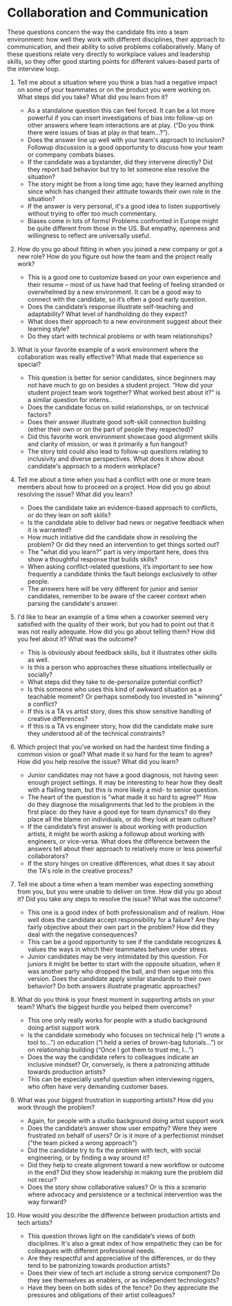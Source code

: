 # Collaboration and Communication

These questions concern the way the candidate fits into a team environment: how well they work with different disciplines, their approach to communication, and their ability to solve problems collaboratively. 
Many of these questions relate very directly to workplace values and leadership skills, so they offer good starting points for different values-based parts of the interview loop.


1. Tell me about a situation where you think a bias had a negative impact on some of your teammates or on the product you were working on. What steps did you take? What did you learn from it? 
    -  As a standalone question this can feel forced. It can be a lot more powerful if you can insert investigations of bias into follow-up on other answers where team interactions are at play. (“Do you think there were issues of bias at play in that team…?”).  
    - Does the answer line up well with your team's approach to inclusion? Followup discussion is a good opportunity to discuss how your team or commpany combats biases.
    - If the candidate was a bystander, did they intervene directly? Did they report bad behavior but try to let someone else resolve the situation? 
    - The story might be from a long time ago; have they learned anything since which has changed their attitude towards their own role in the situation?
    - If the answer is very personal, it's a good idea to listen supportively without trying to offer too much commentary. 
    - Biases come in lots of forms! Problems confronted in Europe might be quite different from those in the US. But empathy, openness and willingness to reflect are universally useful.

2. How do you go about fitting in when you joined a new company or got a new role? How do you figure out how the team and the project really work?
    - This is a good one to customize based on your own experience and their resume – most of us have had that feeling of feeling stranded or overwhelmed by a new environment. It can be a good way to connect with the candidate, so it’s often a good early question.
    - Does the candidate’s response illustrate self-teaching and adaptability? What level of handholding do they expect? 
    - What does their approach to a new environment suggest about their learning style?
    - Do they start with technical problems or with team relationships? 

3. What is your favorite example of a work environment where the collaboration was really effective? What made that experience so special?
    - This question is better for senior candidates, since beginners may not have much to go on besides a student project. “How did your student project team work together? What worked best about it?” is a similar question for interns..
    - Does the candidate focus on solid relationships, or on technical factors?
    - Does their answer illustrate good soft-skill connection building (either their own or on the part of people they respected)?
    - Did this favorite work environment showcase good alignment skills and clarity of mission, or was it primarily a fun hangout?
    - The story told could also lead to follow-up questions relating to inclusivity and diverse perspectives. What does it show about candidate's approach to a modern workplace?

4. Tell me about a time when you had a conflict with one or more team members about how to proceed on a project. How did you go about resolving the issue? What did you learn? 
    - Does the candidate take an evidence-based approach to conflicts, or do they lean on soft skills?
    - Is the candidate able to deliver bad news or negative feedback when it is warranted? 
    - How much initiative did the candidate show in resolving the problem? Or did they need an intervention to get things sorted out?
    - The "what did you learn?" part is very important here, does this show a thoughtful response that builds skills?
    - When asking conflict-related questions, it’s important to see how frequently a candidate thinks the fault belongs exclusively to other people.
    - The answers here will be very different for junior and senior candidates, remember to be aware of the career context when parsing the candidate's answer.

5. I'd like to hear an example of a time when a coworker seemed very satisfied with the quality of their work, but you had to point out that it was not really adequate.  How did you go about telling them? How did you feel about it? What was the outcome?
    -  This is obviously about feedback skills, but it illustrates other skills as well. 
    -  Is this a person who approaches these situations intellectually or socially? 
    -  What steps did they take to de-personalize potential conflict?
    -  Is this someone who uses this kind of awkward situation as a teachable moment? Or perhaps somebody too invested in "winning" a conflict?
    -  If this is a TA vs artist story, does this show sensitive handling of creative differences?
    -  If this is a TA vs engineer story, how did the candidate make sure they understood all of the technical constraints?

6. Which project that you’ve worked on had the hardest time finding a common vision or goal? What made it so hard for the team to agree? How did you help resolve the issue? What did you learn?
    - Junior candidates may not have a good diagnosis, not having seen enough project settings. It may be interesting to hear how they dealt with a flailing team, but this is more likely a mid- to senior question.
    - The heart of the question is "what made it so hard to agree?"  How do they diagnose the misalignments that led to the problem in the first place: do they have a good eye for team dynamics? do they place all the blame on individuals, or do they look at team culture?
    - If the candidate’s first answer is about working with production artists, it might be worth asking a followup about working with engineers, or vice-versa. What does the difference between the answers tell about their approach to relatively more or less powerful collaborators?
    - If the story hinges on creative differences, what does it say about the TA's role in the creative process?

7. Tell me about a time when a team member was expecting something from you, but you were unable to deliver on time. How did you go about it? Did you take any steps to resolve the issue? What was the outcome? 
    - This one is a good index of both professionalism and of realism. How well does the candidate accept responsibility for a failure? Are they fairly objective about their own part in the problem? How did they deal with the negative consequences?
    - This can be a good opportunity to see if the candidate recognizes & values the ways in which their teammates behave under stress.
    - Junior candidates may be very intimidated by this question. For juniors it might be better to start with the opposite situation, when it was another party who dropped the ball, and then segue into this version. Does the candidate apply similar standards to their own behavior? Do both answers illustrate pragmatic approaches?

8. What do you think is your finest moment in supporting artists on your team? What’s the biggest hurdle you helped them overcome?
    - This one only really works for people with a studio background doing artist support work
    - Is the candidate somebody who focuses on technical help (“I wrote a tool to…”) on education (“I held a series of brown-bag tutorials…”) or on relationship building (“Once I got them to trust me, I…”) 
    - Does the way the candidate refers to colleagues indicate an inclusive mindset?  Or, conversely, is there a patronizing attitude towards production artists?
    - This can be especially useful question when interviewing riggers, who often have very demanding customer bases.

9. What was your biggest frustration in supporting artists? How did you work through the problem?
    - Again, for people with a studio background doing artist support work
    - Does the candidate’s answer show user empathy? Were they were frustrated on behalf of users? Or is it more of a perfectionist mindset ("the team picked a wrong approach")
    - Did the candidate try to fix the problem with tech, with social engineering, or by finding a way around it? 
    - Did they help to create alignment toward a new workflow or outcome in the end? Did they show leadership in making sure the problem did not recur?
    - Does the story show collaborative values? Or is this a scenario where advocacy and persistence or a technical intervention was the way forward?

10. How would you describe the difference between production artists and tech artists?
    - This question throws light on the candidate’s views of both disciplines. It's also a great index of how empathetic they can be for colleagues with different professional needs. 
    - Are they respectful and appreciative of the differences, or do they tend to be patronizing towards production artists? 
    - Does their view of tech art include a strong service component? Do they see themselves as enablers, or as independent technologists?
    - Have they been on both sides of the fence? Do they appreciate the pressures and obligations of their artist colleagues? 